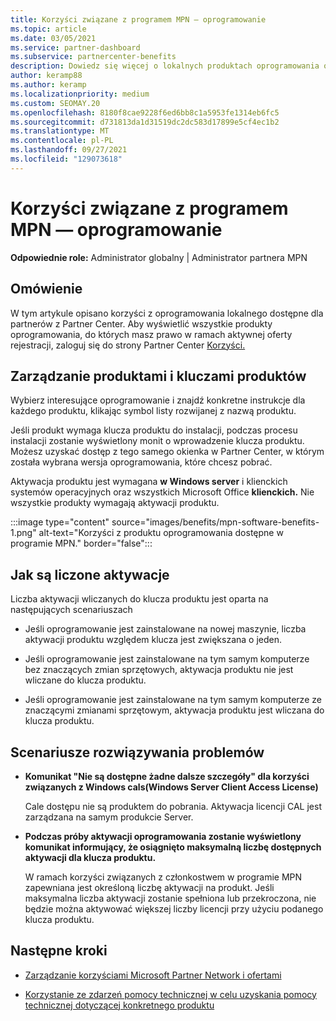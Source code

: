 ```yaml
---
title: Korzyści związane z programem MPN — oprogramowanie
ms.topic: article
ms.date: 03/05/2021
ms.service: partner-dashboard
ms.subservice: partnercenter-benefits
description: Dowiedz się więcej o lokalnych produktach oprogramowania oferowanych jako Microsoft Partner Network (MPN)
author: keramp88
ms.author: keramp
ms.localizationpriority: medium
ms.custom: SEOMAY.20
ms.openlocfilehash: 8180f8cae9228f6ed6bb8c1a5953fe1314eb6fc5
ms.sourcegitcommit: d731813da1d31519dc2dc583d17899e5cf4ec1b2
ms.translationtype: MT
ms.contentlocale: pl-PL
ms.lasthandoff: 09/27/2021
ms.locfileid: "129073618"
---
```

# <a name="mpn-benefits---software"></a>Korzyści związane z programem MPN — oprogramowanie

**Odpowiednie role:** Administrator globalny | Administrator partnera MPN

## <a name="overview"></a>Omówienie

W tym artykule opisano korzyści z oprogramowania lokalnego dostępne dla partnerów z Partner Center. Aby wyświetlić wszystkie produkty oprogramowania, do których masz prawo w ramach aktywnej oferty rejestracji, zaloguj się do strony Partner Center [Korzyści.](https://partner.microsoft.com/dashboard/mpn/membership/benefits/software)

## <a name="manage-software-products-and-product-keys"></a>Zarządzanie produktami i kluczami produktów

Wybierz interesujące oprogramowanie i znajdź konkretne instrukcje dla każdego produktu, klikając symbol listy rozwijanej z nazwą produktu.

Jeśli produkt wymaga klucza produktu do instalacji, podczas procesu instalacji zostanie wyświetlony monit o wprowadzenie klucza produktu. Możesz uzyskać dostęp z tego samego okienka w Partner Center, w którym została wybrana wersja oprogramowania, które chcesz pobrać.

Aktywacja produktu jest wymagana **w Windows server** i klienckich systemów operacyjnych oraz wszystkich Microsoft Office **klienckich.**  Nie wszystkie produkty wymagają aktywacji produktu.

:::image type="content" source="images/benefits/mpn-software-benefits-1.png" alt-text="Korzyści z produktu oprogramowania dostępne w programie MPN." border="false":::

## <a name="how-activations-are-counted"></a>Jak są liczone aktywacje

Liczba aktywacji wliczanych do klucza produktu jest oparta na następujących scenariuszach

- Jeśli oprogramowanie jest zainstalowane na nowej maszynie, liczba aktywacji produktu względem klucza jest zwiększana o jeden.

- Jeśli oprogramowanie jest zainstalowane na tym samym komputerze bez znaczących zmian sprzętowych, aktywacja produktu nie jest wliczane do klucza produktu.

- Jeśli oprogramowanie jest zainstalowane na tym samym komputerze ze znaczącymi zmianami sprzętowym, aktywacja produktu jest wliczana do klucza produktu.

## <a name="troubleshooting-scenarios"></a>Scenariusze rozwiązywania problemów

- **Komunikat "Nie są dostępne żadne dalsze szczegóły" dla korzyści związanych z Windows cals(Windows Server Client Access License)**

    Cale dostępu nie są produktem do pobrania. Aktywacja licencji CAL jest zarządzana na samym produkcie Server.

- **Podczas próby aktywacji oprogramowania zostanie wyświetlony komunikat informujący, że osiągnięto maksymalną liczbę dostępnych aktywacji dla klucza produktu.**

    W ramach korzyści związanych z członkostwem w programie MPN zapewniana jest określoną liczbę aktywacji na produkt. Jeśli maksymalna liczba aktywacji zostanie spełniona lub przekroczona, nie będzie można aktywować większej liczby licencji przy użyciu podanego klucza produktu.

 ## <a name="next-steps"></a>Następne kroki

- [Zarządzanie korzyściami Microsoft Partner Network i ofertami](manage-your-partner-network-benefits.md)

- [Korzystanie ze zdarzeń pomocy technicznej w celu uzyskania pomocy technicznej dotyczącej konkretnego produktu](mpn-benefits-technical-support.md)
